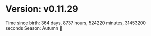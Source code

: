 # Version: v0.11.29
Time since birth: 364 days, 8737 hours, 524220 minutes, 31453200 seconds
Season: Autumn 🍁
